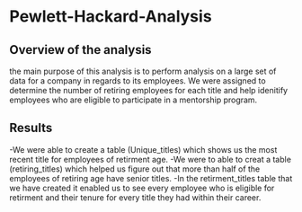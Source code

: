 # Pewlett-Hackard-Analysis


## **Overview of the analysis**

the main purpose of this analysis is to perform analysis on a large set of data for a company in regards to its employees. We were assigned to determine the number of retiring
employees for each title and help idenitify employees who are eligible to participate in a mentorship program.


## **Results**

-We were able to create a table (Unique_titles) which shows us the most recent title for employees of retirment age.
-We were to able to creat a table (retiring_titles) which helped us figure out that more than half of the employees of retiring age have senior titles.
-In the retirment_titles table that we have created it enabled us to see every employee who is eligible for retirment and their tenure for every title they had within their career.

